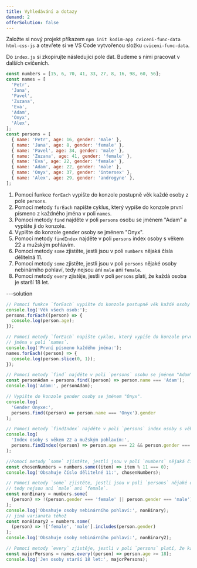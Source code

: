 ```yaml
---
title: Vyhledávání a dotazy
demand: 2
offerSolution: false
---
```


Založte si nový projekt příkazem `npm init kodim-app cviceni-func-data html-css-js` a otevřete si ve VS Code vytvořenou složku `cviceni-func-data`.

Do `index.js` si zkopírujte následující pole dat. Budeme s nimi pracovat v dalších cvičeních.

```js
const numbers = [15, 6, 70, 41, 33, 27, 8, 16, 98, 60, 56];
const names = [
  'Petr',
  'Jana',
  'Pavel',
  'Zuzana',
  'Eva',
  'Adam',
  'Onyx',
  'Alex',
];
const persons = [
  { name: 'Petr', age: 16, gender: 'male' },
  { name: 'Jana', age: 8, gender: 'female' },
  { name: 'Pavel', age: 34, gender: 'male' },
  { name: 'Zuzana', age: 41, gender: 'female' },
  { name: 'Eva', age: 22, gender: 'female' },
  { name: 'Adam', age: 22, gender: 'male' },
  { name: 'Onyx', age: 37, gender: 'intersex' },
  { name: 'Alex', age: 29, gender: 'androgyne' },
];
```

1. Pomocí funkce `forEach` vypište do konzole postupně věk každé osoby z pole `persons`.
1. Pomocí metody `forEach` napište cyklus, který vypíše do konzole první písmeno z každného
   jména v poli `names`.
1. Pomocí metody `find` najděte v poli `persons` osobu se jménem "Adam" a vypište ji do konzole.
1. Vypište do konzole gender osoby se jménem "Onyx".
1. Pomocí metody `findIndex` najděte v poli `persons` index osoby s věkem 22 a mužským pohlavím.
1. Pomocí metody `some` zjistěte, jestli jsou v poli `numbers` nějaká čísla dělitelná 11.
1. Pomocí metody `some` zjistěte, jestli jsou v poli `persons` nějaké osoby nebinárního pohlaví, tedy nejsou ani `male` ani `female`.
1. Pomocí metody `every` zjistěje, jestli v poli `persons` platí, že každá osoba je starší 18 let.

---solution

```js
// Pomocí funkce `forEach` vypište do konzole postupně věk každé osoby z pole `persons`.
console.log('Věk všech osob:');
persons.forEach((person) => {
  console.log(person.age);
});

// Pomocí metody `forEach` napište cyklus, který vypíše do konzole první písmeno z každného
// jména v poli `names`.
console.log('První písmeno každého jména:');
names.forEach((person) => {
  console.log(person.slice(0, 1));
});

// Pomocí metody `find` najděte v poli `persons` osobu se jménem "Adam" a vypište ji do konzole.
const personAdam = persons.find((person) => person.name === 'Adam');
console.log('Adam:', personAdam);

// Vypište do konzole gender osoby se jménem "Onyx".
console.log(
  'Gender Onyxe:',
  persons.find((person) => person.name === 'Onyx').gender
);

// Pomocí metody `findIndex` najděte v poli `persons` index osoby s věkem 22 a mužským pohlavím.
console.log(
  'Index osoby s věkem 22 a mužským pohlavím:',
  persons.findIndex((person) => person.age === 22 && person.gender === 'male')
);

//Pomocí metody `some` zjistěte, jestli jsou v poli `numbers` nějaká čísla dělitelná 11.
const chosenNumbers = numbers.some((item) => item % 11 === 0);
console.log('Obsahuje číslo dělitelné 11:', chosenNumbers);

// Pomocí metody `some` zjistěte, jestli jsou v poli `persons` nějaké osoby nebinárního pohlaví,
// tedy nejsou ani `male` ani `female`.
const nonBinary = numbers.some(
  (person) => !(person.gender === 'female' || person.gender === 'male')
);
console.log('Obsahuje osoby nebinárního pohlaví:', nonBinary);
// jiná varianata téhož
const nonBinary2 = numbers.some(
  (person) => !['female', 'male'].includes(person.gender)
);
console.log('Obsahuje osoby nebinárního pohlaví:', nonBinary2);

// Pomocí metody `every` zjistěje, jestli v poli `persons` platí, že každá osoba je starší 18 let.
const majorPersons = names.every((person) => person.age >= 18);
console.log('Jen osoby starší 18 let:', majorPersons);
```
